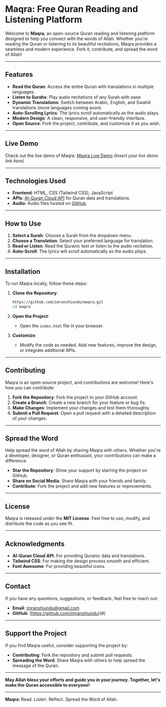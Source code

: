 # **Maqra: Free Quran Reading and Listening Platform**

Welcome to **Maqra**, an open-source Quran reading and listening platform designed to help you connect with the words of Allah. Whether you're reading the Quran or listening to its beautiful recitations, Maqra provides a seamless and modern experience. Fork it, contribute, and spread the word of Allah!

---

## **Features**
- **Read the Quran**: Access the entire Quran with translations in multiple languages.
- **Listen to Surahs**: Play audio recitations of any Surah with ease.
- **Dynamic Translations**: Switch between Arabic, English, and Swahili translations (more languages coming soon).
- **Auto-Scrolling Lyrics**: The lyrics scroll automatically as the audio plays.
- **Modern Design**: A clean, responsive, and user-friendly interface.
- **Open Source**: Fork the project, contribute, and customize it as you wish.

---

## **Live Demo**
Check out the live demo of Maqra: [Maqra Live Demo](#) *(Insert your live demo link here)*

---

## **Technologies Used**
- **Frontend**: HTML, CSS (Tailwind CSS), JavaScript
- **APIs**: [Al-Quran Cloud API](https://alquran.cloud/api) for Quran data and translations.
- **Audio**: Audio files hosted on [GitHub](https://github.com/Treposting/Surah-API).

---

## **How to Use**
1. **Select a Surah**: Choose a Surah from the dropdown menu.
2. **Choose a Translation**: Select your preferred language for translation.
3. **Read or Listen**: Read the Quranic text or listen to the audio recitation.
4. **Auto-Scroll**: The lyrics will scroll automatically as the audio plays.

---

## **Installation**
To run Maqra locally, follow these steps:

1. **Clone the Repository**:
   ```bash
   https://github.com/imranshiundu/maqra.git
   cd maqra
   ```

2. **Open the Project**:
   - Open the `index.html` file in your browser.

3. **Customize**:
   - Modify the code as needed. Add new features, improve the design, or integrate additional APIs.

---

## **Contributing**
Maqra is an open-source project, and contributions are welcome! Here's how you can contribute:

1. **Fork the Repository**: Fork the project to your GitHub account.
2. **Create a Branch**: Create a new branch for your feature or bug fix.
3. **Make Changes**: Implement your changes and test them thoroughly.
4. **Submit a Pull Request**: Open a pull request with a detailed description of your changes.

---

## **Spread the Word**
Help spread the word of Allah by sharing Maqra with others. Whether you're a developer, designer, or Quran enthusiast, your contributions can make a difference.

- **Star the Repository**: Show your support by starring the project on GitHub.
- **Share on Social Media**: Share Maqra with your friends and family.
- **Contribute**: Fork the project and add new features or improvements.

---

## **License**
Maqra is released under the **MIT License**. Feel free to use, modify, and distribute the code as you see fit.

---

## **Acknowledgments**
- **Al-Quran Cloud API**: For providing Quranic data and translations.
- **Tailwind CSS**: For making the design process smooth and efficient.
- **Font Awesome**: For providing beautiful icons.

---

## **Contact**
If you have any questions, suggestions, or feedback, feel free to reach out:

- **Email**: imranshiundu@gmail.com
- **GitHub**: (https://github.com/imranshiundu)(#)

---

## **Support the Project**
If you find Maqra useful, consider supporting the project by:
- **Contributing**: Fork the repository and submit pull requests.
- **Spreading the Word**: Share Maqra with others to help spread the message of the Quran.

---

**May Allah bless your efforts and guide you in your journey. Together, let's make the Quran accessible to everyone!** 

---

**Maqra**: Read. Listen. Reflect. Spread the Word of Allah.
